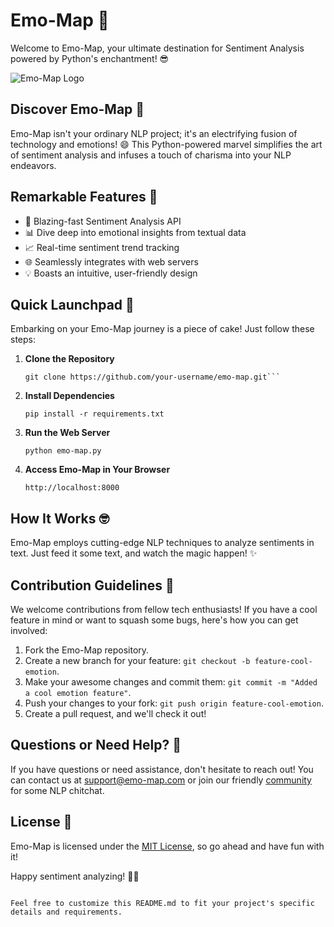 # Emo-Map 🚀

Welcome to Emo-Map, your ultimate destination for Sentiment Analysis powered by Python's enchantment! 😎

![Emo-Map Logo](link-to-your-logo.png)

## Discover Emo-Map 🤔

Emo-Map isn't your ordinary NLP project; it's an electrifying fusion of technology and emotions! 😄 This Python-powered marvel simplifies the art of sentiment analysis and infuses a touch of charisma into your NLP endeavors.

## Remarkable Features 🌟

- 🚀 Blazing-fast Sentiment Analysis API
- 📊 Dive deep into emotional insights from textual data
- 📈 Real-time sentiment trend tracking
- 🌐 Seamlessly integrates with web servers
- 💡 Boasts an intuitive, user-friendly design

## Quick Launchpad 🚀

Embarking on your Emo-Map journey is a piece of cake! Just follow these steps:

1. **Clone the Repository**
   ``` shell
   git clone https://github.com/your-username/emo-map.git```
2. **Install Dependencies**
   ```shell
   pip install -r requirements.txt
   ```

3. **Run the Web Server**
   ```shell
   python emo-map.py
   ```

4. **Access Emo-Map in Your Browser**
   ```
   http://localhost:8000
   ```

## How It Works 🤓

Emo-Map employs cutting-edge NLP techniques to analyze sentiments in text. Just feed it some text, and watch the magic happen! ✨

## Contribution Guidelines 🙌

We welcome contributions from fellow tech enthusiasts! If you have a cool feature in mind or want to squash some bugs, here's how you can get involved:

1. Fork the Emo-Map repository.
2. Create a new branch for your feature: `git checkout -b feature-cool-emotion`.
3. Make your awesome changes and commit them: `git commit -m "Added a cool emotion feature"`.
4. Push your changes to your fork: `git push origin feature-cool-emotion`.
5. Create a pull request, and we'll check it out!

## Questions or Need Help? 🤔

If you have questions or need assistance, don't hesitate to reach out! You can contact us at support@emo-map.com or join our friendly [community](link-to-community) for some NLP chitchat.

## License 📜

Emo-Map is licensed under the [MIT License](LICENSE.md), so go ahead and have fun with it!

Happy sentiment analyzing! 🚀😃
```

Feel free to customize this README.md to fit your project's specific details and requirements.
